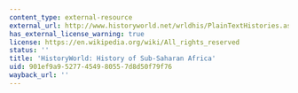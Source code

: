 ```yaml
---
content_type: external-resource
external_url: http://www.historyworld.net/wrldhis/PlainTextHistories.asp?HistoryID=ab65&paragraphid=oqh#oqh
has_external_license_warning: true
license: https://en.wikipedia.org/wiki/All_rights_reserved
status: ''
title: 'HistoryWorld: History of Sub-Saharan Africa'
uid: 901ef9a9-5277-4549-8055-7d8d50f79f76
wayback_url: ''
---
```

